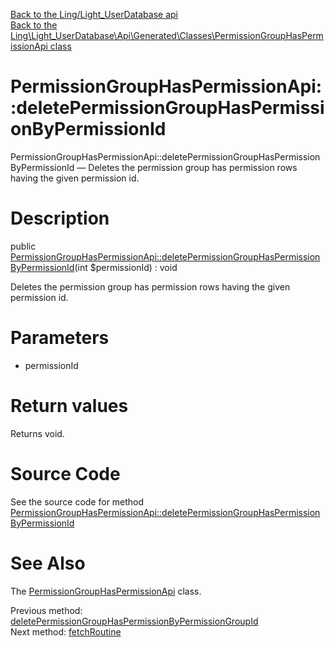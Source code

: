 [Back to the Ling/Light_UserDatabase api](https://github.com/lingtalfi/Light_UserDatabase/blob/master/doc/api/Ling/Light_UserDatabase.md)<br>
[Back to the Ling\Light_UserDatabase\Api\Generated\Classes\PermissionGroupHasPermissionApi class](https://github.com/lingtalfi/Light_UserDatabase/blob/master/doc/api/Ling/Light_UserDatabase/Api/Generated/Classes/PermissionGroupHasPermissionApi.md)


PermissionGroupHasPermissionApi::deletePermissionGroupHasPermissionByPermissionId
================



PermissionGroupHasPermissionApi::deletePermissionGroupHasPermissionByPermissionId — Deletes the permission group has permission rows having the given permission id.




Description
================


public [PermissionGroupHasPermissionApi::deletePermissionGroupHasPermissionByPermissionId](https://github.com/lingtalfi/Light_UserDatabase/blob/master/doc/api/Ling/Light_UserDatabase/Api/Generated/Classes/PermissionGroupHasPermissionApi/deletePermissionGroupHasPermissionByPermissionId.md)(int $permissionId) : void




Deletes the permission group has permission rows having the given permission id.




Parameters
================


- permissionId

    


Return values
================

Returns void.








Source Code
===========
See the source code for method [PermissionGroupHasPermissionApi::deletePermissionGroupHasPermissionByPermissionId](https://github.com/lingtalfi/Light_UserDatabase/blob/master/Api/Generated/Classes/PermissionGroupHasPermissionApi.php#L326-L331)


See Also
================

The [PermissionGroupHasPermissionApi](https://github.com/lingtalfi/Light_UserDatabase/blob/master/doc/api/Ling/Light_UserDatabase/Api/Generated/Classes/PermissionGroupHasPermissionApi.md) class.

Previous method: [deletePermissionGroupHasPermissionByPermissionGroupId](https://github.com/lingtalfi/Light_UserDatabase/blob/master/doc/api/Ling/Light_UserDatabase/Api/Generated/Classes/PermissionGroupHasPermissionApi/deletePermissionGroupHasPermissionByPermissionGroupId.md)<br>Next method: [fetchRoutine](https://github.com/lingtalfi/Light_UserDatabase/blob/master/doc/api/Ling/Light_UserDatabase/Api/Generated/Classes/PermissionGroupHasPermissionApi/fetchRoutine.md)<br>

